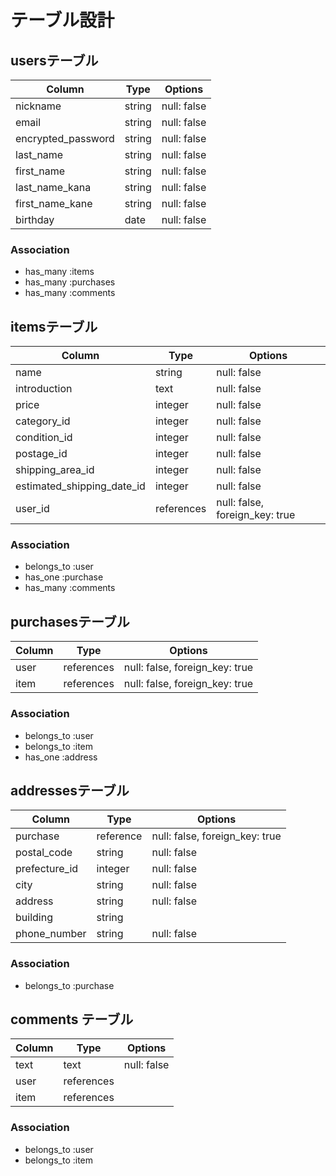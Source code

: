 # テーブル設計

## usersテーブル

|Column|Type|Options|
|------|----|-------|
| nickname           | string | null: false |
| email              | string | null: false |
| encrypted_password | string | null: false |
| last_name          | string | null: false |
| first_name         | string | null: false |
| last_name_kana     | string | null: false |
| first_name_kane    | string | null: false |
| birthday           | date   | null: false |

### Association

- has_many :items
- has_many :purchases
- has_many :comments


## itemsテーブル

|Column |Type |Options|
|------ |---- |-------|
| name                       | string     | null: false |
| introduction               | text       | null: false |
| price                      | integer    | null: false |
| category_id                | integer    | null: false |
| condition_id               | integer    | null: false |
| postage_id                 | integer    | null: false |
| shipping_area_id           | integer    | null: false |
| estimated_shipping_date_id | integer    | null: false |
| user_id                    | references | null: false, foreign_key: true|


### Association
- belongs_to :user
- has_one :purchase
- has_many :comments



## purchasesテーブル

|Column|Type|Options|
|------|----|-------|
| user | references | null: false, foreign_key: true |
| item | references | null: false, foreign_key: true |

### Association
- belongs_to :user
- belongs_to :item
- has_one :address



## addressesテーブル

|Column|Type|Options|
|------|----|-------|
| purchase      | reference | null: false, foreign_key: true |
| postal_code   | string    | null: false |
| prefecture_id | integer   | null: false |
| city          | string    | null: false |
| address       | string    | null: false |
| building      | string    |
| phone_number  | string    | null: false |


### Association
- belongs_to :purchase


## comments テーブル

| Column     | Type       | Options     |
| ------     | ---------- | ----------- |
| text       | text       | null: false |
| user       | references |
| item       | references | 

### Association

- belongs_to :user
- belongs_to :item